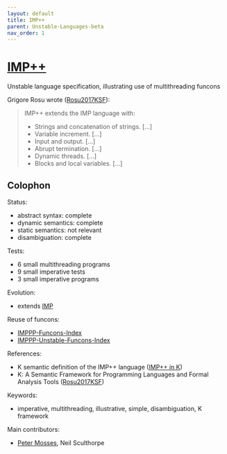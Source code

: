 ```yaml
---
layout: default
title: IMP++
parent: Unstable-Languages-beta
nav_order: 1
---
```


[IMP++]
=======

Unstable language specification, illustrating use of multithreading funcons

Grigore Rosu wrote ([Rosu2017KSF]):
> IMP++ extends the IMP language with:
> - Strings and concatenation of strings. [...]
> - Variable increment. [...]
> - Input and output. [...]
> - Abrupt termination. [...]
> - Dynamic threads. [...]
> - Blocks and local variables. [...]

Colophon
--------

Status:
- abstract syntax:   complete
- dynamic semantics: complete
- static semantics:  not relevant
- disambiguation:    complete

Tests:
- 6 small multithreading programs
- 9 small imperative tests
- 3 small imperative programs

Evolution:
- extends [IMP]

Reuse of funcons:
- [IMPPP-Funcons-Index]
- [IMPPP-Unstable-Funcons-Index]

References:
- K semantic definition of the IMP++ language ([IMP++ in K])
- K: A Semantic Framework for Programming Languages and Formal Analysis Tools ([Rosu2017KSF])

Keywords:
- imperative, multithreading, illustrative, simple, disambiguation, K framework

Main contributors:

- [Peter Mosses], Neil Sculthorpe


[IMP++]: /CBS-beta/Unstable-Languages-beta/IMP-Plus-Plus/IMPPP-cbs/IMPPP/IMPPP-Start
[IMP]: /CBS-beta/docs/Languages-beta/IMP
[IMPPP-Funcons-Index]: /CBS-beta/Unstable-Languages-beta/IMP-Plus-Plus/IMPPP-cbs/IMPPP/IMPPP-Funcons-Index
[IMPPP-Unstable-Funcons-Index]: /CBS-beta/Unstable-Languages-beta/IMP-Plus-Plus/IMPPP-cbs/IMPPP/IMPPP-Unstable-Funcons-Index
[IMP++ in K]: http://www.kframework.org/language-pdfs/new/imppp.pdf
  "OUTDATED"
[Rosu2017KSF]:  http://fslweb.cs.illinois.edu/FSL/papers/2017/rosu-2017-marktoberdorf/rosu-2017-marktoberdorf-public.pdf
  "MARKTOBERDORF 2017"
[Peter Mosses]: https://pdmosses.github.io
  "HOME PAGE"
